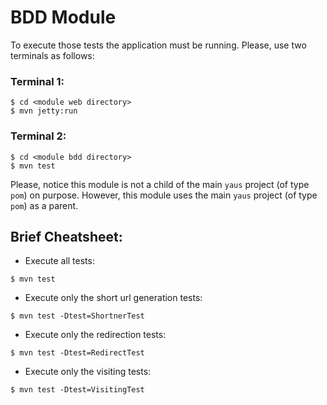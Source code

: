 # BDD Module

To execute those tests the application must be running. Please, use two terminals as follows:

### Terminal 1:
```
$ cd <module web directory>
$ mvn jetty:run
```

### Terminal 2:
```
$ cd <module bdd directory>
$ mvn test
```

Please, notice this module is not a child of the main `yaus` project (of type `pom`) on purpose. However,
this module uses the main `yaus` project (of type `pom`) as a parent.

## Brief Cheatsheet:

* Execute all tests:

`$ mvn test`

* Execute only the short url generation tests:

`$ mvn test -Dtest=ShortnerTest`

* Execute only the redirection tests:

`$ mvn test -Dtest=RedirectTest`

* Execute only the visiting tests:

`$ mvn test -Dtest=VisitingTest`
